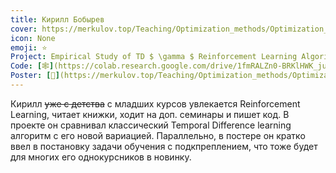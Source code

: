 ```yaml
---
title: Кирилл Бобырев
cover: https://merkulov.top/Teaching/Optimization_methods/Optimization_methods____/Лучшие_проекты_по_оптимизации_2018/Кирилл_Бобырев/bobyrev.jpeg
icon: None
emoji: ⭐
Project: Empirical Study of TD $ \gamma $ Reinforcement Learning Algorithm
Code: [🕸](https://colab.research.google.com/drive/1fmRALZn0-BRKlHWK_juP9sswUdpEtCZ0?authuser=2#scrollTo=6DEOJnl0idB-)
Poster: [📎](https://merkulov.top/Teaching/Optimization_methods/Optimization_methods____/Лучшие_проекты_по_оптимизации_2018/Кирилл_Бобырев/bobyrev_poster.pdf)
---
```


Кирилл ~~уже с детства~~ с младших курсов увлекается Reinforcement Learning, читает книжки, ходит на доп. семинары и пишет код. В проекте он сравнивал классический Temporal Difference learning алгоритм с его новой вариацией. Параллельно, в постере он кратко ввел в постановку задачи обучения с подкпреплением, что тоже будет для многих его однокурсников в новинку.
